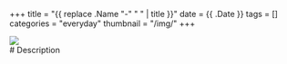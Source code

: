 +++
title = "{{ replace .Name "-" " " | title }}"
date = {{ .Date }}
tags = []
categories = "everyday"
thumbnail = "/img/"
+++

<div class="image">
<img src="/img/" style="max-width: 480px;">
</div>

<div class="description">
# Description